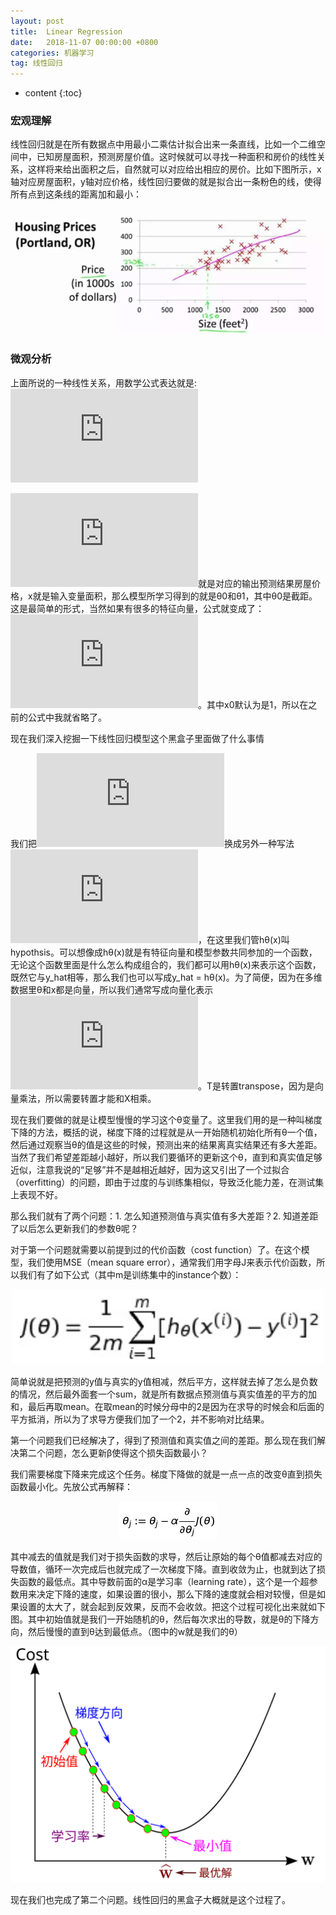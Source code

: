 ```yaml
---
layout: post
title:  Linear Regression
date:   2018-11-07 00:00:00 +0800
categories: 机器学习
tag: 线性回归
---
```


* content
{:toc}


### 宏观理解
线性回归就是在所有数据点中用最小二乘估计拟合出来一条直线，比如一个二维空间中，已知房屋面积，预测房屋价值。这时候就可以寻找一种面积和房价的线性关系，这样将来给出面积之后，自然就可以对应给出相应的房价。比如下图所示，x轴对应房屋面积，y轴对应价格，线性回归要做的就是拟合出一条粉色的线，使得所有点到这条线的距离加和最小：

<p align="center"> 
  <img src="/imgs/linearregression/1.png">
</p>

### 微观分析
上面所说的一种线性关系，用数学公式表达就是:  ![](https://latex.codecogs.com/gif.latex?%5Cwidehat%7By%7D%20%3D%20%5Ctheta_0%20&plus;%20%5Ctheta_1%5Cchi_1)

![](https://latex.codecogs.com/gif.latex?%5Cwidehat%7By%7D)就是对应的输出预测结果房屋价格，x就是输入变量面积，那么模型所学习得到的就是θ0和θ1，其中θ0是截距。
这是最简单的形式，当然如果有很多的特征向量，公式就变成了：![](https://latex.codecogs.com/gif.latex?%5Cwidehat%7By%7D%20%3D%20%5Ctheta_0%5Cchi_0%20&plus;%20%5Ctheta_1%5Cchi_1&plus;%20%5Ctheta_2%5Cchi_2&plus;%20...%20&plus;%5Ctheta_n%5Cchi_n)。其中x0默认为是1，所以在之前的公式中我就省略了。

现在我们深入挖掘一下线性回归模型这个黑盒子里面做了什么事情

我们把![](https://latex.codecogs.com/gif.latex?%5Cwidehat%7By%7D%20%3D%20%5Ctheta_0%5Cchi_0%20&plus;%20%5Ctheta_1%5Cchi_1&plus;%20%5Ctheta_2%5Cchi_2&plus;%20...%20&plus;%5Ctheta_n%5Cchi_n)换成另外一种写法![](https://latex.codecogs.com/gif.latex?h_%5Ctheta%20%28x%29%20%3D%20%5Ctheta_0x_0%20&plus;%20%5Ctheta_1x_1%20&plus;%20%5Ctheta_2x_2%20&plus;%20...%20&plus;%20%5Ctheta_nx_n)，在这里我们管hθ(x)叫hypothsis。可以想像成hθ(x)就是有特征向量和模型参数共同参加的一个函数，无论这个函数里面是什么怎么构成组合的，我们都可以用hθ(x)来表示这个函数，既然它与y_hat相等，那么我们也可以写成y_hat = hθ(x)。为了简便，因为在多维数据里θ和x都是向量，所以我们通常写成向量化表示![](https://latex.codecogs.com/gif.latex?h_%5Ctheta%20%28x%29%20%3D%20%5Ctheta%5ETX)。T是转置transpose，因为是向量乘法，所以需要转置才能和X相乘。

现在我们要做的就是让模型慢慢的学习这个θ变量了。这里我们用的是一种叫梯度下降的方法，概括的说，梯度下降的过程就是从一开始随机初始化所有θ一个值，然后通过观察当θ的值是这些的时候，预测出来的结果离真实结果还有多大差距。当然了我们希望差距越小越好，所以我们要循环的更新这个θ，直到和真实值足够近似，注意我说的“足够”并不是越相近越好，因为这又引出了一个过拟合（overfitting）的问题，即由于过度的与训练集相似，导致泛化能力差，在测试集上表现不好。

那么我们就有了两个问题：1. 怎么知道预测值与真实值有多大差距？2. 知道差距了以后怎么更新我们的参数θ呢？

对于第一个问题就需要以前提到过的代价函数（cost function）了。在这个模型，我们使用MSE（mean square error），通常我们用字母J来表示代价函数，所以我们有了如下公式（其中m是训练集中的instance个数）：

<p align="center"> 
  <img src="/imgs/linearregression/2.png">
</p>

简单说就是把预测的y值与真实的y值相减，然后平方，这样就去掉了怎么是负数的情况，然后最外面套一个sum，就是所有数据点预测值与真实值差的平方的加和，最后再取mean。在取mean的时候分母中的2是因为在求导的时候会和后面的平方抵消，所以为了求导方便我们加了一个2，并不影响对比结果。

第一个问题我们已经解决了，得到了预测值和真实值之间的差距。那么现在我们解决第二个问题，怎么更新β使得这个损失函数最小？

我们需要梯度下降来完成这个任务。梯度下降做的就是一点一点的改变θ直到损失函数最小化。先放公式再解释：

<p align="center"> 
  <img src="/imgs/linearregression/3.png">
</p>

其中减去的值就是我们对于损失函数的求导，然后让原始的每个θ值都减去对应的导数值，循环一次完成后也就完成了一次梯度下降。直到收敛为止，也就到达了损失函数的最低点。其中导数前面的α是学习率（learning rate），这个是一个超参数用来决定下降的速度，如果设置的很小，那么下降的速度就会相对较慢，但是如果设置的太大了，就会起到反效果，反而不会收敛。把这个过程可视化出来就如下图。其中初始值就是我们一开始随机的θ，然后每次求出的导数，就是θ的下降方向，然后慢慢的直到θ达到最低点。（图中的w就是我们的θ）

<p align="center"> 
  <img src="/imgs/linearregression/4.svg">
</p>

现在我们也完成了第二个问题。线性回归的黑盒子大概就是这个过程了。

 
